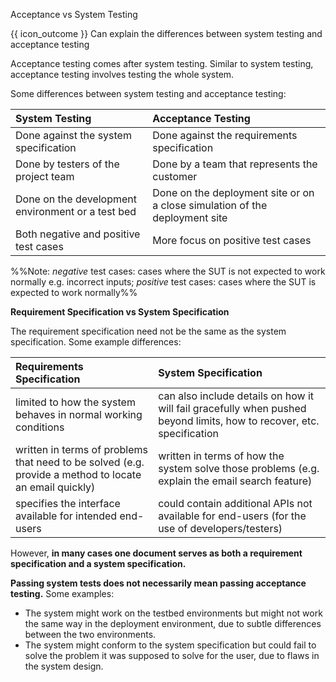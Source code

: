 <span id="title">Acceptance vs System Testing</span>

<span id="prereqs"></span>

<span id="outcomes">{{ icon_outcome }} Can explain the differences between system testing and acceptance testing</span>

<div id="body">

Acceptance testing comes after system testing. Similar to system testing, acceptance testing involves testing the whole system.

Some differences between system testing and acceptance testing:

| System Testing | Acceptance Testing |
| :------------- | :----------------- |
| Done against the system specification | Done against the requirements specification |
| Done by testers of the project team | Done by a team that represents the customer |
| Done on the development environment or a test bed | Done on the deployment site or on a close simulation of the deployment site |
| Both negative and positive test cases | More focus on positive test cases |

%%Note: _negative_ test cases: cases where the SUT is not expected to work normally e.g. incorrect inputs; _positive_ test cases: cases where the SUT is expected to work normally%%

<box>

**Requirement Specification vs System Specification**

The requirement specification need not be the same as the system specification. Some example differences:

| Requirements Specification | System Specification |
| :------------------------- | :------------------- |
| limited to how the system behaves in normal working conditions | can also include details on how it will fail gracefully when pushed beyond limits, how to recover, etc. specification
| written in terms of problems that need to be solved (e.g. provide a method to locate an email quickly)| written in terms of how the system solve those problems (e.g. explain the email search feature) |
| specifies the interface available for intended end-users | could contain additional APIs not available for end-users (for the use of developers/testers) |

However, **in many cases one document serves as both a requirement specification and a system specification.**

</box>

**Passing system tests does not necessarily mean passing acceptance testing.** Some examples:
* The system might work on the testbed environments but might not work the same way in the deployment environment, due to subtle differences between the two environments.
* The system might conform to the system specification but could fail to solve the problem it was supposed to solve for the user, due to flaws in the system design.


</div>

<div id="extras">

<include src="exercises.md" />

</div>